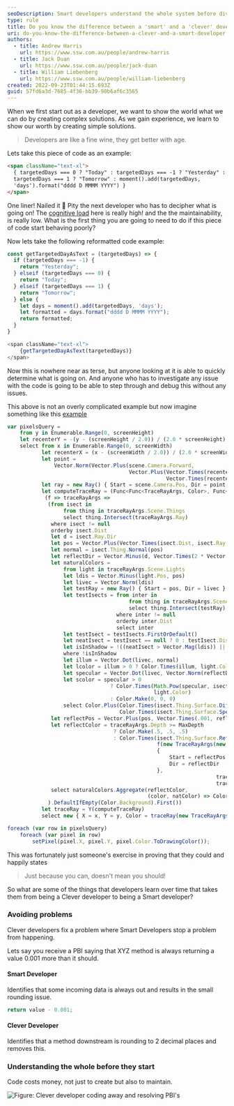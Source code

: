 ```yaml
---
seoDescription: Smart developers understand the whole system before diving into a problem, anticipating and addressing potential issues.
type: rule
title: Do you know the difference between a 'smart' and a 'clever' developer?
uri: do-you-know-the-difference-between-a-clever-and-a-smart-developer
authors:
  - title: Andrew Harris
    url: https://www.ssw.com.au/people/andrew-harris
  - title: Jack Duan
    url: https://www.ssw.com.au/people/jack-duan
  - title: William Liebenberg
    url: https://www.ssw.com.au/people/william-liebenberg
created: 2022-09-23T01:44:15.693Z
guid: 57fd6a3d-7685-4f36-bb39-90b6af6c3565
---
```


When we first start out as a developer, we want to show the world what we can do by creating complex solutions. As we gain experience, we learn to show our worth by creating simple solutions.

> Developers are like a fine wine, they get better with age.

<!--endintro-->

Lets take this piece of code as an example:

```html
<span className="text-xl">
  { targetedDays === 0 ? "Today" : targetedDays === -1 ? "Yesterday" :
  targetedDays === 1 ? "Tomorrow" : moment().add(targetedDays,
  'days').format("dddd D MMMM YYYY") }
</span>
```

One liner! Nailed it 🥳 Pity the next developer who has to decipher what is going on! The [cognitive load](https://en.wikipedia.org/wiki/Cognitive_load) here is really high! and the the maintainability, is really low. What is the first thing you are going to need to do if this piece of code start behaving poorly?

Now lets take the following reformatted code example:

```js
const getTargetedDayAsText = (targetedDays) => {
  if (targetedDays === -1) {
    return "Yesterday";
  } elseif (targetedDays === 0) {
    return "Today";
  } elseif (targetedDays === 1) {
    return "Tomorrow";
  } else {
    let days = moment().add(targetedDays, 'days');
    let formatted = days.format("dddd D MMMM YYYY");
    return formatted;
  }
}

<span className="text-xl">
    {getTargetedDayAsText(targetedDays)}
</span>
```

Now this is nowhere near as terse, but anyone looking at it is able to quickly determine what is going on. And anyone who has to investigate any issue with the code is going to be able to step through and debug this without any issues.

This above is not an overly complicated example but now imagine something like this [example](https://learn.microsoft.com/en-us/archive/blogs/lukeh/taking-linq-to-objects-to-extremes-a-fully-linqified-raytracer?WT.mc_id=DT-MVP-33518)

```js
var pixelsQuery =
    from y in Enumerable.Range(0, screenHeight)
    let recenterY = -(y - (screenHeight / 2.0)) / (2.0 * screenHeight)
    select from x in Enumerable.Range(0, screenWidth)
           let recenterX = (x - (screenWidth / 2.0)) / (2.0 * screenWidth)
           let point =
               Vector.Norm(Vector.Plus(scene.Camera.Forward,
                                       Vector.Plus(Vector.Times(recenterX, scene.Camera.Right),
                                                   Vector.Times(recenterY, scene.Camera.Up))))
           let ray = new Ray() { Start = scene.Camera.Pos, Dir = point }
           let computeTraceRay = (Func<Func<TraceRayArgs, Color>, Func<TraceRayArgs, Color>>)
            (f => traceRayArgs =>
             (from isect in
                  from thing in traceRayArgs.Scene.Things
                  select thing.Intersect(traceRayArgs.Ray)
              where isect != null
              orderby isect.Dist
              let d = isect.Ray.Dir
              let pos = Vector.Plus(Vector.Times(isect.Dist, isect.Ray.Dir), isect.Ray.Start)
              let normal = isect.Thing.Normal(pos)
              let reflectDir = Vector.Minus(d, Vector.Times(2 * Vector.Dot(normal, d), normal))
              let naturalColors =
                  from light in traceRayArgs.Scene.Lights
                  let ldis = Vector.Minus(light.Pos, pos)
                  let livec = Vector.Norm(ldis)
                  let testRay = new Ray() { Start = pos, Dir = livec }
                  let testIsects = from inter in
                                       from thing in traceRayArgs.Scene.Things
                                       select thing.Intersect(testRay)
                                   where inter != null
                                   orderby inter.Dist
                                   select inter
                  let testIsect = testIsects.FirstOrDefault()
                  let neatIsect = testIsect == null ? 0 : testIsect.Dist
                  let isInShadow = !((neatIsect > Vector.Mag(ldis)) || (neatIsect == 0))
                  where !isInShadow
                  let illum = Vector.Dot(livec, normal)
                  let lcolor = illum > 0 ? Color.Times(illum, light.Color) : Color.Make(0, 0, 0)
                  let specular = Vector.Dot(livec, Vector.Norm(reflectDir))
                  let scolor = specular > 0
                                 ? Color.Times(Math.Pow(specular, isect.Thing.Surface.Roughness),
                                               light.Color)
                                 : Color.Make(0, 0, 0)
                  select Color.Plus(Color.Times(isect.Thing.Surface.Diffuse(pos), lcolor),
                                    Color.Times(isect.Thing.Surface.Specular(pos), scolor))
              let reflectPos = Vector.Plus(pos, Vector.Times(.001, reflectDir))
              let reflectColor = traceRayArgs.Depth >= MaxDepth
                                  ? Color.Make(.5, .5, .5)
                                  : Color.Times(isect.Thing.Surface.Reflect(reflectPos),
                                                f(new TraceRayArgs(new Ray()
                                                {
                                                    Start = reflectPos,
                                                    Dir = reflectDir
                                                },
                                                                   traceRayArgs.Scene,
                                                                   traceRayArgs.Depth + 1)))
              select naturalColors.Aggregate(reflectColor,
                                             (color, natColor) => Color.Plus(color, natColor))
             ).DefaultIfEmpty(Color.Background).First())
           let traceRay = Y(computeTraceRay)
           select new { X = x, Y = y, Color = traceRay(new TraceRayArgs(ray, scene, 0)) };

foreach (var row in pixelsQuery)
    foreach (var pixel in row)
        setPixel(pixel.X, pixel.Y, pixel.Color.ToDrawingColor());
```

This was fortunately just someone's exercise in proving that they could and happily states

> Just because you can, doesn't mean you should!

So what are some of the things that developers learn over time that takes them from being a Clever developer to being a Smart developer?

### Avoiding problems

Clever developers fix a problem where Smart Developers stop a problem from happening.

Lets say you receive a PBI saying that XYZ method is always returning a value 0.001 more than it should.

#### Smart Developer

Identifies that some incoming data is always out and results in the small rounding issue.

```js
return value - 0.001;
```

#### Clever Developer

Identifies that a method downstream is rounding to 2 decimal places and removes this.

### Understanding the whole before they start

Code costs money, not just to create but also to maintain.

![Figure: Clever developer coding away and resolving PBI's](https://media1.giphy.com/media/IhO6ksgdk31JxbbFLA/200w.gif?cid=82a1493bmbpukqu53l1t49epgeet5ftpueaao9zhf2a6szbn&rid=200w.gif&ct=g)
